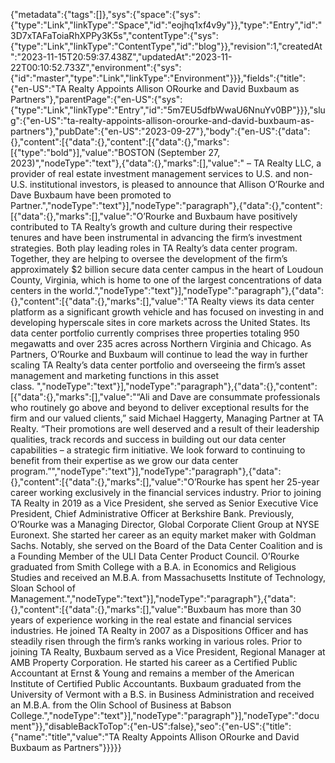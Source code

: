 {"metadata":{"tags":[]},"sys":{"space":{"sys":{"type":"Link","linkType":"Space","id":"eojhq1xf4v9y"}},"type":"Entry","id":"3D7xTAFaToiaRhXPPy3K5s","contentType":{"sys":{"type":"Link","linkType":"ContentType","id":"blog"}},"revision":1,"createdAt":"2023-11-15T20:59:37.438Z","updatedAt":"2023-11-22T00:10:52.733Z","environment":{"sys":{"id":"master","type":"Link","linkType":"Environment"}}},"fields":{"title":{"en-US":"TA Realty Appoints Allison ORourke and David Buxbaum as Partners"},"parentPage":{"en-US":{"sys":{"type":"Link","linkType":"Entry","id":"5m7EU5dfbWwaU6NnuYv0BP"}}},"slug":{"en-US":"ta-realty-appoints-allison-orourke-and-david-buxbaum-as-partners"},"pubDate":{"en-US":"2023-09-27"},"body":{"en-US":{"data":{},"content":[{"data":{},"content":[{"data":{},"marks":[{"type":"bold"}],"value":"BOSTON (September 27, 2023)","nodeType":"text"},{"data":{},"marks":[],"value":" – TA Realty LLC, a provider of real estate investment management services to U.S. and non-U.S. institutional investors, is pleased to announce that Allison O’Rourke and Dave Buxbaum have been promoted to Partner.","nodeType":"text"}],"nodeType":"paragraph"},{"data":{},"content":[{"data":{},"marks":[],"value":"O’Rourke and Buxbaum have positively contributed to TA Realty’s growth and culture during their respective tenures and have been instrumental in advancing the firm’s investment strategies. Both play leading roles in TA Realty’s data center program. Together, they are helping to oversee the development of the firm’s approximately $2 billion secure data center campus in the heart of Loudoun County, Virginia, which is home to one of the largest concentrations of data centers in the world.","nodeType":"text"}],"nodeType":"paragraph"},{"data":{},"content":[{"data":{},"marks":[],"value":"TA Realty views its data center platform as a significant growth vehicle and has focused on investing in and developing hyperscale sites in core markets across the United States. Its data center portfolio currently comprises three properties totaling 950 megawatts and over 235 acres across Northern Virginia and Chicago. As Partners, O’Rourke and Buxbaum will continue to lead the way in further scaling TA Realty’s data center portfolio and overseeing the firm’s asset management and marketing functions in this asset class. ","nodeType":"text"}],"nodeType":"paragraph"},{"data":{},"content":[{"data":{},"marks":[],"value":"“Ali and Dave are consummate professionals who routinely go above and beyond to deliver exceptional results for the firm and our valued clients,” said Michael Haggerty, Managing Partner at TA Realty. “Their promotions are well deserved and a result of their leadership qualities, track records and success in building out our data center capabilities – a strategic firm initiative. We look forward to continuing to benefit from their expertise as we grow our data center program.”","nodeType":"text"}],"nodeType":"paragraph"},{"data":{},"content":[{"data":{},"marks":[],"value":"O’Rourke has spent her 25-year career working exclusively in the financial services industry. Prior to joining TA Realty in 2019 as a Vice President, she served as Senior Executive Vice President, Chief Administrative Officer at Berkshire Bank. Previously, O’Rourke was a Managing Director, Global Corporate Client Group at NYSE Euronext. She started her career as an equity market maker with Goldman Sachs. Notably, she served on the Board of the Data Center Coalition and is a Founding Member of the ULI Data Center Product Council. O’Rourke graduated from Smith College with a B.A. in Economics and Religious Studies and received an M.B.A. from Massachusetts Institute of Technology, Sloan School of Management.","nodeType":"text"}],"nodeType":"paragraph"},{"data":{},"content":[{"data":{},"marks":[],"value":"Buxbaum has more than 30 years of experience working in the real estate and financial services industries. He joined TA Realty in 2007 as a Dispositions Officer and has steadily risen through the firm’s ranks working in various roles. Prior to joining TA Realty, Buxbaum served as a Vice President, Regional Manager at AMB Property Corporation. He started his career as a Certified Public Accountant at Ernst & Young and remains a member of the American Institute of Certified Public Accountants. Buxbaum graduated from the University of Vermont with a B.S. in Business Administration and received an M.B.A. from the Olin School of Business at Babson College.","nodeType":"text"}],"nodeType":"paragraph"}],"nodeType":"document"}},"disableBackToTop":{"en-US":false},"seo":{"en-US":{"title":{"name":"title","value":"TA Realty Appoints Allison ORourke and David Buxbaum as Partners"}}}}}